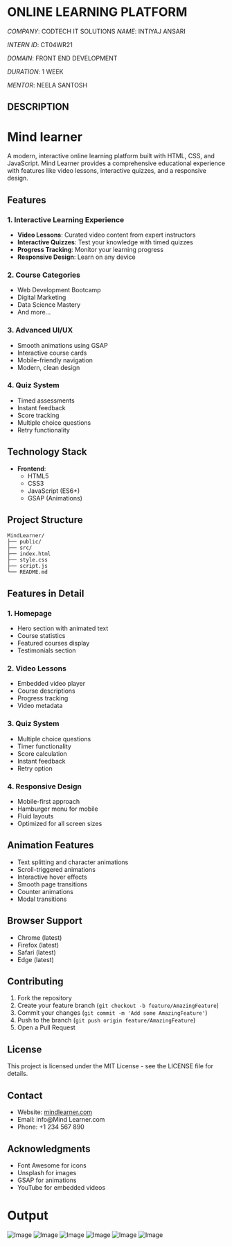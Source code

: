 # ONLINE LEARNING PLATFORM

*COMPANY*: CODTECH IT SOLUTIONS
*NAME*: INTIYAJ ANSARI 

*INTERN ID*: CT04WR21

*DOMAIN*: FRONT END DEVELOPMENT

*DURATION*: 1 WEEK

*MENTOR*: NEELA SANTOSH

## DESCRIPTION
# Mind learner

A modern, interactive online learning platform built with HTML, CSS, and JavaScript. Mind Learner provides a comprehensive educational experience with features like video lessons, interactive quizzes, and a responsive design.

## Features

### 1. Interactive Learning Experience
- **Video Lessons**: Curated video content from expert instructors
- **Interactive Quizzes**: Test your knowledge with timed quizzes
- **Progress Tracking**: Monitor your learning progress
- **Responsive Design**: Learn on any device

### 2. Course Categories
- Web Development Bootcamp
- Digital Marketing
- Data Science Mastery 
- And more...

### 3. Advanced UI/UX
- Smooth animations using GSAP
- Interactive course cards
- Mobile-friendly navigation
- Modern, clean design

### 4. Quiz System
- Timed assessments
- Instant feedback
- Score tracking
- Multiple choice questions
- Retry functionality

## Technology Stack

- **Frontend**:
  - HTML5
  - CSS3
  - JavaScript (ES6+)
  - GSAP (Animations)
    
## Project Structure

```
MindLearner/
├── public/
├── src/
├── index.html
├── style.css
├── script.js
└── README.md
```

## Features in Detail

### 1. Homepage
- Hero section with animated text
- Course statistics
- Featured courses display
- Testimonials section

### 2. Video Lessons
- Embedded video player
- Course descriptions
- Progress tracking
- Video metadata

### 3. Quiz System
- Multiple choice questions
- Timer functionality
- Score calculation
- Instant feedback
- Retry option

### 4. Responsive Design
- Mobile-first approach
- Hamburger menu for mobile
- Fluid layouts
- Optimized for all screen sizes

## Animation Features

- Text splitting and character animations
- Scroll-triggered animations
- Interactive hover effects
- Smooth page transitions
- Counter animations
- Modal transitions

## Browser Support

- Chrome (latest)
- Firefox (latest)
- Safari (latest)
- Edge (latest)

## Contributing

1. Fork the repository
2. Create your feature branch (`git checkout -b feature/AmazingFeature`)
3. Commit your changes (`git commit -m 'Add some AmazingFeature'`)
4. Push to the branch (`git push origin feature/AmazingFeature`)
5. Open a Pull Request

## License

This project is licensed under the MIT License - see the LICENSE file for details.

## Contact

- Website: [mindlearner.com](https://mindlearner.com)
- Email: info@Mind Learner.com
- Phone: +1 234 567 890

## Acknowledgments

- Font Awesome for icons
- Unsplash for images
- GSAP for animations
- YouTube for embedded videos
# Output

![Image](https://github.com/user-attachments/assets/96031f9c-a2ca-422b-ab97-9459fce24d38)
![Image](https://github.com/user-attachments/assets/9f65df52-4778-4c57-8d22-a018f5a95dcb)
![Image](https://github.com/user-attachments/assets/5edfcc25-e146-4008-abe5-bd60598ae223)
![Image](https://github.com/user-attachments/assets/faa882ba-5114-4051-ad9e-f8c408332f09)
![Image](https://github.com/user-attachments/assets/8195fc63-8d2c-4e3e-b0bf-493a742a1889)
![Image](https://github.com/user-attachments/assets/64f53f10-2baf-4614-b7e8-024fd1862d4c)
